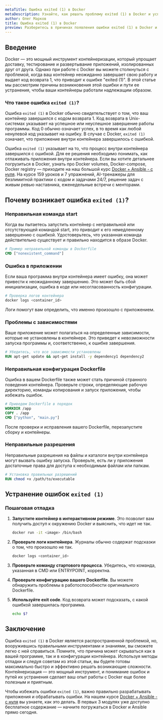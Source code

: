 ```yaml
---
metaTitle: Ошибка exited (1) в Docker
metaDescription: Узнайте, как решать проблему exited (1) в Docker и успешно управлять контейнерами, избегая сбоев и повышая устойчивость приложений
author: Олег Марков
title: Ошибка exited (1) в Docker
preview: Разберитесь в причинах появления ошибки exited (1) в Docker и научитесь устранять её, чтобы ваши контейнеры работали без сбоев. Примеры и советы помогут минимизировать возникновение ошибки
---
```


## Введение

Docker — это мощный инструмент контейнеризации, который упрощает доставку, тестирование и развертывание приложений, изолированных друг от друга. Однако при работе с Docker вы можете столкнуться с проблемой, когда ваш контейнер неожиданно завершает свою работу и выдает код возврата 1, что приводит к ошибке "exited (1)". В этой статье мы рассмотрим причины возникновения этой ошибки и пути ее устранения, чтобы ваши контейнеры работали надлежащим образом.

### Что такое ошибка `exited (1)`?

Ошибка `exited (1)` в Docker обычно свидетельствует о том, что ваш контейнер завершился с кодом возврата 1. Код возврата в Unix-системах указывает на успешное или неуспешное завершение работы программы. Код 0 обычно означает успех, в то время как любой ненулевой код указывает на ошибку. В случае с Docker, `exited (1)` означает, что приложение внутри контейнера завершилось с ошибкой.

Ошибка `exited (1)` указывает на то, что процесс внутри контейнера завершился с ошибкой. Для ее решения необходимо понимать, как отлаживать приложения внутри контейнера. Если вы хотите детальнее погрузиться в Docker, узнать про Docker volumes, Docker-compose, Docker registry — приходите на наш большой курс [Docker + Ansible - с нуля](https://purpleschool.ru/course/docker?utm_source=knowledgebase&utm_medium=text&utm_campaign=Oshibka_exited_(1)_v_Docker). На курсе 159 уроков и 7 упражнений, AI-тренажеры для безлимитной практики с кодом и задачами 24/7, решение задач с живым ревью наставника, еженедельные встречи с менторами.

## Почему возникает ошибка `exited (1)`?

### Неправильная команда start

Когда вы пытаетесь запустить контейнер с неправильной или отсутствующей командой start, это приводит к его немедленному завершению с ошибкой. Удостоверьтесь, что указанная команда действительно существует и правильно находится в образе Docker.

```dockerfile
# Пример неправильной команды в Dockerfile
CMD ["nonexistent_command"]
```

### Ошибка в приложении

Если ваша программа внутри контейнера имеет ошибку, она может привести к неожиданному завершению. Это может быть сбой инициализации, ошибка в коде или несогласованность конфигурации.

```bash
# Проверка логов контейнера
docker logs <container_id>
```

Логи помогут вам определить, что именно произошло с приложением.

### Проблемы с зависимостями

Ваше приложение может полагаться на определенные зависимости, которые не установлены в контейнере. Это приведет к невозможности запуска программы и, соответственно, к ошибке завершения.

```dockerfile
# Убедитесь, что все зависимости установлены
RUN apt-get update && apt-get install -y dependency1 dependency2
```

### Неправильная конфигурация Dockerfile

Ошибка в вашем Dockerfile также может стать причиной странного поведения контейнера. Проверьте строки, определяющие рабочую директорию, команды копирования и запуск приложения, чтобы избежать ошибок.

```dockerfile
# Приведем Dockerfile в порядок
WORKDIR /app
COPY . /app
CMD ["python", "main.py"]
```

После проверки и исправления вашего Dockerfile, перезапустите сборку и контейнеры.

### Неправильные разрешения

Неправильные разрешения на файлы и каталоги внутри контейнера могут вызвать ошибку запуска. Проверьте, есть ли у приложения достаточные права для доступа к необходимым файлам или папкам.

```dockerfile
# Установка правильных разрешений
RUN chmod +x /path/to/executable
```

## Устранение ошибок `exited (1)`

### Пошаговая отладка

1. **Запустите контейнер в интерактивном режиме**. Это позволит вам получить доступ к окружению Docker и выяснить, что идет не так.

   ```bash
   docker run -it <image> /bin/bash
   ```

2. **Проверьте логи контейнера**. Журналы обычно содержат подсказки о том, что произошло не так.

   ```bash
   docker logs <container_id>
   ```

3. **Проверьте команду стартового процесса**. Убедитесь, что команда, указанная в CMD или ENTRYPOINT, корректна.

4. **Проверьте конфигурацию вашего Dockerfile**. Вы можете обнаружить проблемы в работоспособности оригинального Dockerfile.

5. **Используйте exit code**. Код возврата может подсказать, с какой ошибкой завершилась программа.

   ```bash
   echo $?
   ```

## Заключение

Ошибка `exited (1)` в Docker является распространенной проблемой, но, вооружившись правильными инструментами и знаниями, вы сможете легко с ней справиться. Помните, что причина может скрываться как в вашей программе, так и в конфигурации контейнера. Используя методы отладки и следуя советам из этой статьи, вы будете готовы максимально быстро и эффективно решать возникающие сложности. Контейнеризация — это мощный инструмент, и понимание ошибок и путей их устранения сделает ваш опыт работы с Docker еще более полезным и приятным.

Чтобы избежать ошибки `exited (1)`, важно правильно разрабатывать приложения и обрабатывать ошибки. На нашем курсе [Docker + Ansible - с нуля](https://purpleschool.ru/course/docker?utm_source=knowledgebase&utm_medium=text&utm_campaign=Oshibka_exited_(1)_v_Docker) вы узнаете, как это делать. В первых 3 модулях уже доступно бесплатное содержание — начните погружаться в Docker и Ansible прямо сегодня.
